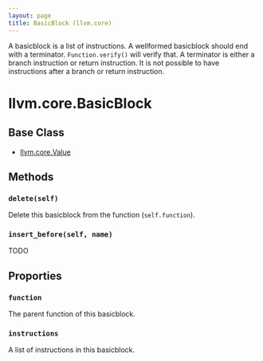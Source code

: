 ```yaml
---
layout: page
title: BasicBlock (llvm.core)
---
```


A basicblock is a list of instructions.
A wellformed basicblock should end with a terminator.
`Function.verify()` will verify that.
A terminator is either a branch instruction or return instruction.
It is not possible to have instructions after a branch or return instruction.

# llvm.core.BasicBlock

## Base Class

- [llvm.core.Value][]

## Methods

### `delete(self)`

Delete this basicblock from the function (`self.function`).

### `insert_before(self, name)`

TODO

## Proporties

### `function`

The parent function of this basicblock.

### `instructions`

A list of instructions in this basicblock.


[llvm.core.Value]: llvm.core.Value.html
[llvm.core.Function]: llvm.core.Function.html
